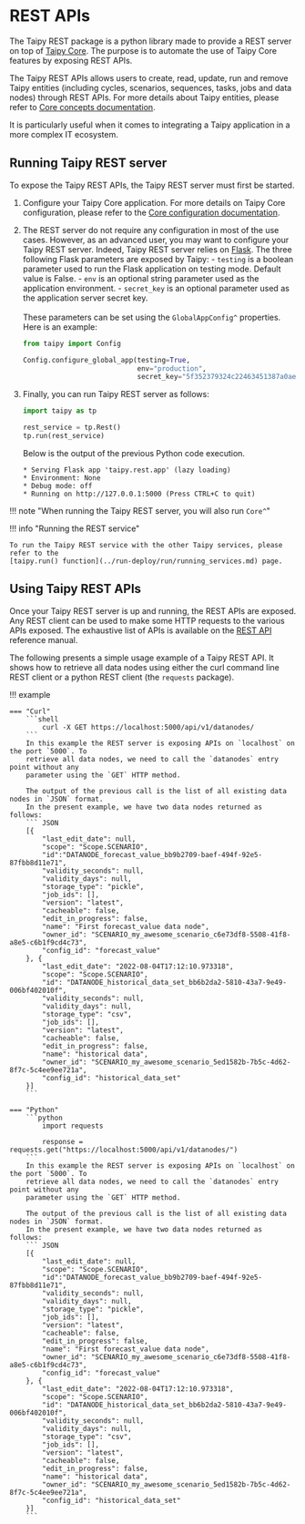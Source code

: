 # REST APIs
The Taipy REST package is a python library made to provide a REST server on top of
[Taipy Core](../core/index.md). The purpose is to automate the use of Taipy Core features by
exposing REST APIs.

The Taipy REST APIs allows users to create, read, update, run and remove Taipy entities
(including cycles, scenarios, sequences, tasks, jobs and data nodes) through REST APIs. For more
details about Taipy entities, please refer to
[Core concepts documentation](../core/concepts/index.md).

It is particularly useful when it comes to integrating a Taipy application in a more complex IT
ecosystem.

## Running Taipy REST server

To expose the Taipy REST APIs, the Taipy REST server must first be started.

1. Configure your Taipy Core application. For more details on Taipy Core configuration, please
    refer to the [Core configuration documentation](../core/config/index.md).

2. The REST server do not require any configuration in most of the use cases. However, as an
    advanced user, you may want to configure your Taipy REST server. Indeed, Taipy REST server
    relies on [Flask](https://flask.palletsprojects.com/en/2.2.x/#). The three following Flask
    parameters are exposed by Taipy:
        - `testing` is a boolean parameter used to run the Flask application on testing mode.
            Default value is False.
        - `env` is an optional string parameter used as the application environment.
        - `secret_key` is an optional parameter used as the application server secret key.<br>
    <br>
    These parameters can be set using the `GlobalAppConfig^` properties. Here is an example:
    ``` python
    from taipy import Config

    Config.configure_global_app(testing=True,
                                env="production",
                                secret_key="5f352379324c22463451387a0aec5d2f")
    ```

3. Finally, you can run Taipy REST server as follows:
    ``` python
    import taipy as tp

    rest_service = tp.Rest()
    tp.run(rest_service)
    ```
    Below is the output of the previous Python code execution.
    ```
    * Serving Flask app 'taipy.rest.app' (lazy loading)
    * Environment: None
    * Debug mode: off
    * Running on http://127.0.0.1:5000 (Press CTRL+C to quit)
    ```

!!! note "When running the Taipy REST server, you will also run `Core^`"

!!! info "Running the REST service"

    To run the Taipy REST service with the other Taipy services, please refer to the
    [taipy.run() function](../run-deploy/run/running_services.md) page.

## Using Taipy REST APIs

Once your Taipy REST server is up and running, the REST APIs are exposed. Any REST client can be
used to make some HTTP requests to the various APIs exposed. The exhaustive list of APIs is
available on the [REST API](../reference_rest/index.md) reference manual.

The following presents a simple usage example of a Taipy REST API. It shows how to retrieve all
data nodes using either the curl command line REST client or a python REST client (the
`requests` package).

!!! example

    === "Curl"
        ```shell
            curl -X GET https://localhost:5000/api/v1/datanodes/
        ```
        In this example the REST server is exposing APIs on `localhost` on the port `5000`. To
        retrieve all data nodes, we need to call the `datanodes` entry point without any
        parameter using the `GET` HTTP method.

        The output of the previous call is the list of all existing data nodes in `JSON` format.
        In the present example, we have two data nodes returned as follows:
        ``` JSON
        [{
            "last_edit_date": null,
            "scope": "Scope.SCENARIO",
            "id":"DATANODE_forecast_value_bb9b2709-baef-494f-92e5-87fbb8d11e71",
            "validity_seconds": null,
            "validity_days": null,
            "storage_type": "pickle",
            "job_ids": [],
            "version": "latest",
            "cacheable": false,
            "edit_in_progress": false,
            "name": "First forecast_value data node",
            "owner_id": "SCENARIO_my_awesome_scenario_c6e73df8-5508-41f8-a8e5-c6b1f9cd4c73",
            "config_id": "forecast_value"
        }, {
            "last_edit_date": "2022-08-04T17:12:10.973318",
            "scope": "Scope.SCENARIO",
            "id": "DATANODE_historical_data_set_bb6b2da2-5810-43a7-9e49-006bf402010f",
            "validity_seconds": null,
            "validity_days": null,
            "storage_type": "csv",
            "job_ids": [],
            "version": "latest",
            "cacheable": false,
            "edit_in_progress": false,
            "name": "historical data",
            "owner_id": "SCENARIO_my_awesome_scenario_5ed1582b-7b5c-4d62-8f7c-5c4ee9ee721a",
            "config_id": "historical_data_set"
        }]
        ```

    === "Python"
        ```python
            import requests

            response = requests.get("https://localhost:5000/api/v1/datanodes/")
        ```
        In this example the REST server is exposing APIs on `localhost` on the port `5000`. To
        retrieve all data nodes, we need to call the `datanodes` entry point without any
        parameter using the `GET` HTTP method.

        The output of the previous call is the list of all existing data nodes in `JSON` format.
        In the present example, we have two data nodes returned as follows:
        ``` JSON
        [{
            "last_edit_date": null,
            "scope": "Scope.SCENARIO",
            "id":"DATANODE_forecast_value_bb9b2709-baef-494f-92e5-87fbb8d11e71",
            "validity_seconds": null,
            "validity_days": null,
            "storage_type": "pickle",
            "job_ids": [],
            "version": "latest",
            "cacheable": false,
            "edit_in_progress": false,
            "name": "First forecast_value data node",
            "owner_id": "SCENARIO_my_awesome_scenario_c6e73df8-5508-41f8-a8e5-c6b1f9cd4c73",
            "config_id": "forecast_value"
        }, {
            "last_edit_date": "2022-08-04T17:12:10.973318",
            "scope": "Scope.SCENARIO",
            "id": "DATANODE_historical_data_set_bb6b2da2-5810-43a7-9e49-006bf402010f",
            "validity_seconds": null,
            "validity_days": null,
            "storage_type": "csv",
            "job_ids": [],
            "version": "latest",
            "cacheable": false,
            "edit_in_progress": false,
            "name": "historical data",
            "owner_id": "SCENARIO_my_awesome_scenario_5ed1582b-7b5c-4d62-8f7c-5c4ee9ee721a",
            "config_id": "historical_data_set"
        }]
        ```

